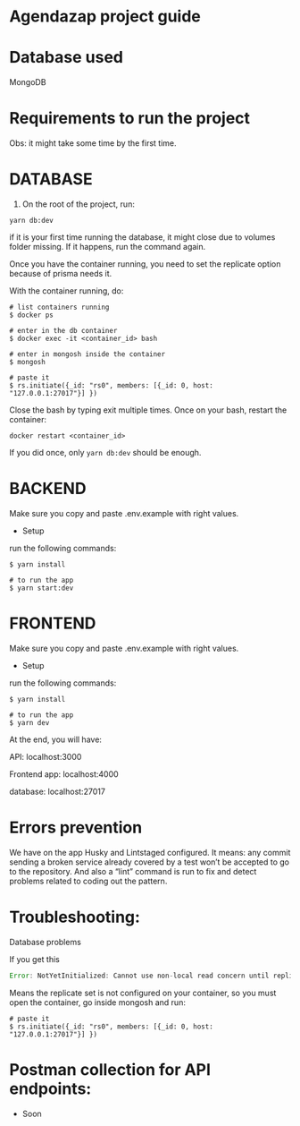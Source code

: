 # Agendazap project guide

# **Database used**

MongoDB

# **Requirements to run the project**

Obs: it might take some time by the first time.

# **DATABASE**

1. On the root of the project, run:

```
yarn db:dev
```

if it is your first time running the database, it might close due to volumes folder missing. If it happens, run
the command again.

Once you have the container running, you need to set the replicate option because of prisma needs it.

With the container running, do:

```
# list containers running
$ docker ps

# enter in the db container
$ docker exec -it <container_id> bash

# enter in mongosh inside the container
$ mongosh

# paste it
$ rs.initiate({_id: "rs0", members: [{_id: 0, host: "127.0.0.1:27017"}] })
```

Close the bash by typing exit multiple times. Once on your bash, restart the container:

```
docker restart <container_id>
```

If you did once, only `yarn db:dev` should be enough.


# **BACKEND**

Make sure you copy and paste .env.example with right values.

- Setup

run the following commands:

```
$ yarn install

# to run the app
$ yarn start:dev
```

# **FRONTEND**

Make sure you copy and paste .env.example with right values.

- Setup

run the following commands:

```
$ yarn install

# to run the app
$ yarn dev
```

At the end, you will have:

API: localhost:3000

Frontend app: localhost:4000

database: localhost:27017

# **Errors prevention**

We have on the app Husky and Lintstaged configured. It means: any commit sending a broken service already covered by a test won’t be accepted to go to the repository. And also a “lint” command is run to fix and detect problems related to coding out the pattern.


# **Troubleshooting:**

Database problems

If you get this

```jsx
Error: NotYetInitialized: Cannot use non-local read concern until replica set is finished initializing.
```
Means the replicate set is not configured on your container, so you must open the container, go inside mongosh and run:

```
# paste it
$ rs.initiate({_id: "rs0", members: [{_id: 0, host: "127.0.0.1:27017"}] })
```

# **Postman collection for API endpoints:**
- Soon
